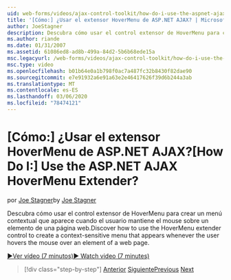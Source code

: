 ```yaml
---
uid: web-forms/videos/ajax-control-toolkit/how-do-i-use-the-aspnet-ajax-hovermenu-extender
title: '[Cómo:] ¿Usar el extensor HoverMenu de ASP.NET AJAX? | Microsoft Docs'
author: JoeStagner
description: Descubra cómo usar el control extensor de HoverMenu para crear un menú contextual que aparece cuando el usuario mantiene el mouse sobre un elemento de un control...
ms.author: riande
ms.date: 01/31/2007
ms.assetid: 61086ed8-ad8b-499a-84d2-5b6b68ede15a
msc.legacyurl: /web-forms/videos/ajax-control-toolkit/how-do-i-use-the-aspnet-ajax-hovermenu-extender
msc.type: video
ms.openlocfilehash: b01b64e0a1b798f0ac7a487fc32b8430f82dae90
ms.sourcegitcommit: e7e91932a6e91a63e2e46417626f39d6b244a3ab
ms.translationtype: MT
ms.contentlocale: es-ES
ms.lasthandoff: 03/06/2020
ms.locfileid: "78474121"
---
```

# <a name="how-do-i-use-the-aspnet-ajax-hovermenu-extender"></a><span data-ttu-id="b9c94-104">[Cómo:] ¿Usar el extensor HoverMenu de ASP.NET AJAX?</span><span class="sxs-lookup"><span data-stu-id="b9c94-104">[How Do I:] Use the ASP.NET AJAX HoverMenu Extender?</span></span>

<span data-ttu-id="b9c94-105">por [Joe Stagner](https://github.com/JoeStagner)</span><span class="sxs-lookup"><span data-stu-id="b9c94-105">by [Joe Stagner](https://github.com/JoeStagner)</span></span>

<span data-ttu-id="b9c94-106">Descubra cómo usar el control extensor de HoverMenu para crear un menú contextual que aparece cuando el usuario mantiene el mouse sobre un elemento de una página web.</span><span class="sxs-lookup"><span data-stu-id="b9c94-106">Discover how to use the HoverMenu extender control to create a context-sensitive menu that appears whenever the user hovers the mouse over an element of a web page.</span></span>

[<span data-ttu-id="b9c94-107">&#9654;Ver vídeo (7 minutos)</span><span class="sxs-lookup"><span data-stu-id="b9c94-107">&#9654; Watch video (7 minutes)</span></span>](https://channel9.msdn.com/Blogs/ASP-NET-Site-Videos/how-do-i-use-the-aspnet-ajax-hovermenu-extender)

> [!div class="step-by-step"]
> <span data-ttu-id="b9c94-108">[Anterior](how-do-i-use-the-aspnet-ajax-filteredtextbox-extender.md)
> [Siguiente](how-do-i-use-the-aspnet-ajax-togglebutton-extender.md)</span><span class="sxs-lookup"><span data-stu-id="b9c94-108">[Previous](how-do-i-use-the-aspnet-ajax-filteredtextbox-extender.md)
[Next](how-do-i-use-the-aspnet-ajax-togglebutton-extender.md)</span></span>
